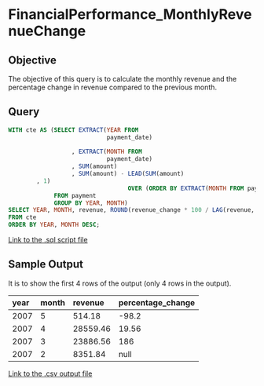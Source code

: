# FinancialPerformance_MonthlyRevenueChange

## Objective

The objective of this query is to calculate the monthly revenue and the percentage change in revenue compared to the previous month.

## Query

```sql
WITH cte AS (SELECT EXTRACT(YEAR FROM
                            payment_date)
                                                                                        AS YEAR
                  , EXTRACT(MONTH FROM
                            payment_date)                                               AS MONTH
                  , SUM(amount)                                                         AS revenue
                  , SUM(amount) - LEAD(SUM(amount)
        , 1)
                                  OVER (ORDER BY EXTRACT(MONTH FROM payment_date) DESC) AS revenue_change
             FROM payment
             GROUP BY YEAR, MONTH)
SELECT YEAR, MONTH, revenue, ROUND(revenue_change * 100 / LAG(revenue, 1) OVER (ORDER BY MONTH), 2) AS percentage_change
FROM cte
ORDER BY YEAR, MONTH DESC;
```

[Link to the .sql script file](./query.sql)

## Sample Output

It is to show the first 4 rows of the output (only 4 rows in the output).

| year | month | revenue | percentage\_change |
| :--- | :--- | :--- | :--- |
| 2007 | 5 | 514.18 | -98.2 |
| 2007 | 4 | 28559.46 | 19.56 |
| 2007 | 3 | 23886.56 | 186 |
| 2007 | 2 | 8351.84 | null |


[Link to the .csv output file](./output.csv)


